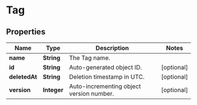 
# Tag

## Properties
Name | Type | Description | Notes
------------ | ------------- | ------------- | -------------
**name** | **String** | The Tag name. | 
**id** | **String** | Auto-generated object ID. |  [optional]
**deletedAt** | **String** | Deletion timestamp in UTC. |  [optional]
**version** | **Integer** | Auto-incrementing object version number. |  [optional]



